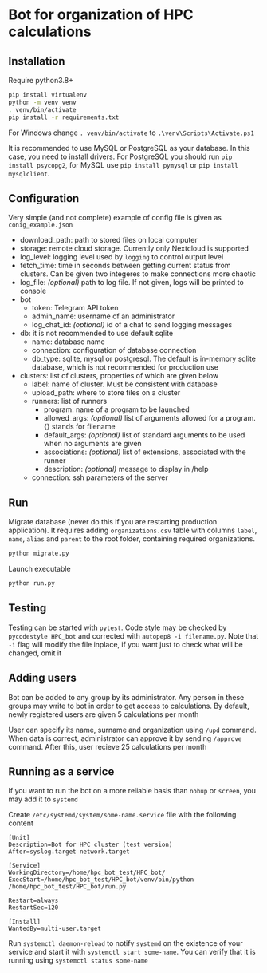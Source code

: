 # Bot for organization of HPC calculations

## Installation

Require python3.8+

```bash
pip install virtualenv
python -m venv venv
. venv/bin/activate
pip install -r requirements.txt
```

For Windows change `. venv/bin/activate` to `.\venv\Scripts\Activate.ps1`

It is recommended to use MySQL or PostgreSQL as your database. In this case, you need to install drivers. For PostgreSQL you should run `pip install psycopg2`, for MySQL use `pip install pymysql` or `pip install mysqlclient`.

## Configuration

Very simple (and not complete) example of config file is given as `conig_example.json`

- download_path: path to stored files on local computer
- storage: remote cloud storage. Currently only Nextcloud is supported
- log_level: logging level used by `logging` to control output level
- fetch_time: time in seconds between getting current status from clusters. Can be given two integeres to make connections more chaotic
- log_file: *(optional)* path to log file. If not given, logs will be printed to console
- bot
  - token: Telegram API token
  - admin_name: username of an administrator
  - log_chat_id: *(optional)* id of a chat to send logging messages
- db: it is not recommended to use default sqlite
  - name: database name
  - connection: configuration of database connection
  - db_type: sqlite, mysql or postgresql. The default is in-memory sqlite database, which is not recommended for production use
- clusters: list of clusters, properties of which are given below
  - label: name of cluster. Must be consistent with database
  - upload_path: where to store files on a cluster
  - runners: list of runners
    - program: name of a program to be launched
    - allowed_args: *(optional)* list of arguments allowed for a program. {} stands for filename
    - default_args: *(optional)* list of standard arguments to be used when no arguments are given
    - associations: *(optional)* list of extensions, associated with the runner
    - description: *(optional)* message to display in /help
  - connection: ssh parameters of the server

## Run

Migrate database (never do this if you are restarting production application). It requires adding `organizations.csv` table with columns `label`, `name`, `alias` and `parent` to the root folder, containing required organizations.

```bash
python migrate.py
```

Launch executable

```bash
python run.py
```

## Testing

Testing can be started with `pytest`. Code style may be checked by `pycodestyle HPC_bot` and corrected with `autopep8 -i filename.py`. Note that `-i` flag will modify the file inplace, if you want just to check what will be changed, omit it

## Adding users

Bot can be added to any group by its administrator. Any person in these groups may write to bot in order to get access to calculations. By default, newly registered users are given 5 calculations per month

User can specify its name, surname and organization using `/upd` command. When data is correct, administrator can approve it by sending `/approve` command. After this, user recieve 25 calculations per month

## Running as a service

If you want to run the bot on a more reliable basis than `nohup` or `screen`, you may add it to `systemd`

Create `/etc/systemd/system/some-name.service` file with the following content

```
[Unit]
Description=Bot for HPC cluster (test version)
After=syslog.target network.target

[Service]
WorkingDirectory=/home/hpc_bot_test/HPC_bot/
ExecStart=/home/hpc_bot_test/HPC_bot/venv/bin/python /home/hpc_bot_test/HPC_bot/run.py

Restart=always
RestartSec=120

[Install]
WantedBy=multi-user.target
```

Run `systemctl daemon-reload` to notify `systemd` on the existence of your service and start it with `systemctl start some-name`. You can verify that it is running using `systemctl status some-name`

